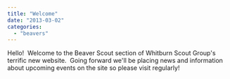 ```yaml
---
title: "Welcome"
date: "2013-03-02"
categories: 
  - "beavers"
---
```


Hello!  Welcome to the Beaver Scout section of Whitburn Scout Group's terrific new website.  Going forward we'll be placing news and information about upcoming events on the site so please visit regularly!
